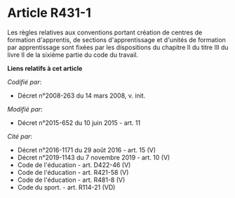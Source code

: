 # Article R431-1

Les règles relatives aux conventions portant création de centres de formation d'apprentis, de sections d'apprentissage et
d'unités de formation par apprentissage sont fixées par les dispositions du chapitre II du titre III du livre II de la
sixième partie du code du travail.

**Liens relatifs à cet article**

_Codifié par_:

  - Décret n°2008-263 du 14 mars 2008, v. init.

_Modifié par_:

  - Décret n°2015-652 du 10 juin 2015 - art. 11

_Cité par_:

  - Décret n°2016-1171 du 29 août 2016 - art. 15 (V)
  - Décret n°2019-1143 du 7 novembre 2019 - art. 10 (V)
  - Code de l'éducation - art. D422-46 (V)
  - Code de l'éducation - art. R421-58 (V)
  - Code de l'éducation - art. R481-8 (V)
  - Code du sport. - art. R114-21 (VD)
